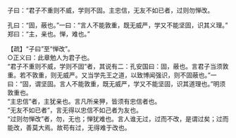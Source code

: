 子曰：“君子不重则不威，学则不固。主忠信，无友不如已者，过则勿惮改。

孔曰：“固，蔽也。”一曰：“言人不能敦重，既无威严，学又不能坚固，识其义理。”   
郑曰：“主，亲也。惮，难也。”

【疏】“子曰”至“惮改”。   
○正义曰：此章勉人为君子也。   
“君子不重则不威，学则不固”者，其说有二：孔安国曰：固，蔽也。言君子当须敦重。若不敦重，则无威严。又当学先王之道，以致博闻强识，则不固蔽也。”一曰：“固，谓坚固。言人不能敦重，既无威严，学又不能坚固，识其道理也。”明须敦重也。   
“主忠信”者，主犹亲也。言凡所亲狎，皆须有忠信者也。   
“无友不如已者”，言无得以忠信不如己者为友也。   
“过则勿惮改”者，勿，无也；惮犹难也。言人谁无过，过而不改，是谓过矣；过而能改，善莫大焉。故苟有过，无得难于改也。